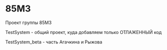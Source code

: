 85M3
====

Проект группы 85M3

TestSystem - общий проект, куда добавляем только ОТЛАЖЕННЫЙ код

TestSystem_beta - часть Агачкина и Рыжова

